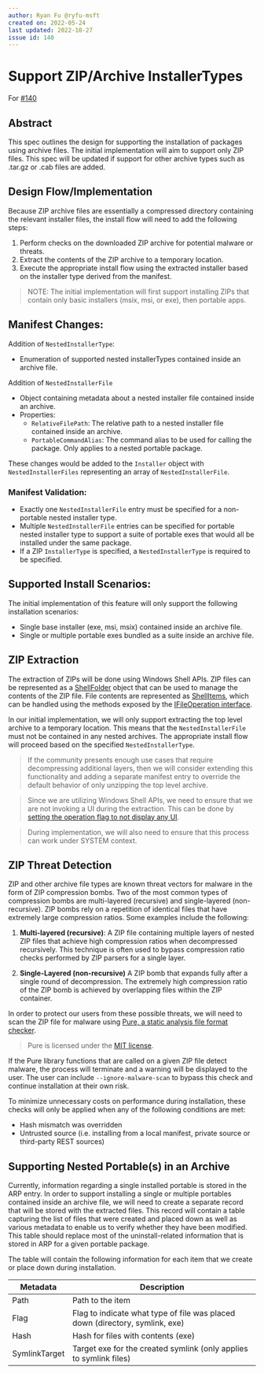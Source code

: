 ```yaml
---
author: Ryan Fu @ryfu-msft
created on: 2022-05-24
last updated: 2022-10-27
issue id: 140
---
```


# Support ZIP/Archive InstallerTypes

For [#140](https://github.com/microsoft/winget-cli/issues/140)

## Abstract
This spec outlines the design for supporting the installation of packages using archive files. The initial implementation will aim to support only ZIP files. This spec will be updated if support for other archive types such as .tar.gz or .cab files are added.

## Design Flow/Implementation

Because ZIP archive files are essentially a compressed directory containing the relevant installer files, the install flow will need to add the following steps:

1. Perform checks on the downloaded ZIP archive for potential malware or threats.
2. Extract the contents of the ZIP archive to a temporary location.
3. Execute the appropriate install flow using the extracted installer based on the installer type derived from the manifest.

>NOTE: The initial implementation will first support installing ZIPs that contain only basic installers (msix, msi, or exe), then portable apps.

## Manifest Changes:
Addition of `NestedInstallerType`:
- Enumeration of supported nested installerTypes contained inside an archive file.

Addition of `NestedInstallerFile`
- Object containing metadata about a nested installer file contained inside an archive. 
- Properties:
    - `RelativeFilePath`: The relative path to a nested installer file contained inside an archive.
    - `PortableCommandAlias`: The command alias to be used for calling the package. Only applies to a nested portable package.

These changes would be added to the `Installer` object with `NestedInstallerFiles` representing an array of `NestedInstallerFile`. 

### Manifest Validation:
- Exactly one `NestedInstallerFile` entry must be specified for a non-portable nested installer type.
- Multiple `NestedInstallerFile` entries can be specified for portable nested installer type to support a suite of portable exes that would all be installed under the same package.
- If a ZIP `InstallerType` is specified, a `NestedInstallerType` is required to be specified.

## Supported Install Scenarios:
The initial implementation of this feature will only support the following installation scenarios:
- Single base installer (exe, msi, msix) contained inside an archive file. 
- Single or multiple portable exes bundled as a suite inside an archive file.

## ZIP Extraction
The extraction of ZIPs will be done using Windows Shell APIs. ZIP files can be represented as a [ShellFolder](https://docs.microsoft.com/windows/win32/api/shobjidl_core/nn-shobjidl_core-ishellfolder) object that can be used to manage the contents of the ZIP file. File contents are represented as [ShellItems](https://docs.microsoft.com/windows/win32/api/shobjidl_core/nn-shobjidl_core-ishellitem), which can be handled using the methods exposed by the [IFileOperation interface](https://docs.microsoft.com/windows/win32/api/shobjidl_core/nn-shobjidl_core-ifileoperation). 

In our initial implementation, we will only support extracting the top level archive to a temporary location. This means that the `NestedInstallerFile` must not be contained in any nested archives. The appropriate install flow will proceed based on the specified `NestedInstallerType`. 

> If the community presents enough use cases that require decompressing additional layers, then we will consider extending this functionality and adding a separate manifest entry to override the default behavior of only unzipping the top level archive.

> Since we are utilizing Windows Shell APIs, we need to ensure that we are not invoking a UI during the extraction. This can be done by [setting the operation flag to not display any UI](https://docs.microsoft.com/windows/win32/api/shobjidl_core/nf-shobjidl_core-ifileoperation-setoperationflags). 

> During implementation, we will also need to ensure that this process can work under SYSTEM context.

## ZIP Threat Detection
ZIP and other archive file types are known threat vectors for malware in the form of ZIP compression bombs. Two of the most common types of compression bombs are multi-layered (recursive) and single-layered (non-recursive). ZIP bombs rely on a repetition of identical files that have extremely large compression ratios. Some examples include the following:

1. **Multi-layered (recursive)**:
A ZIP file containing multiple layers of nested ZIP files that achieve high compression ratios when decompressed recursively. This technique is often used to bypass compression ratio checks performed by ZIP parsers for a single layer.

2. **Single-Layered (non-recursive)**
A ZIP bomb that expands fully after a single round of decompression. The extremely high compression ratio of the ZIP bomb is achieved by overlapping files within the ZIP container. 

In order to protect our users from these possible threats, we will need to scan the ZIP file for malware using [Pure, a static analysis file format checker](https://github.com/ronomon/pure). 

> Pure is licensed under the [MIT license](https://github.com/ronomon/pure/blob/master/LICENSE).

If the Pure library functions that are called on a given ZIP file detect malware, the process will terminate and a warning will be displayed to the user. The user can include `--ignore-malware-scan` to bypass this check and continue installation at their own risk.

To minimize unnecessary costs on performance during installation, these checks will only be applied when any of the following conditions are met:
-  Hash mismatch was overridden
-  Untrusted source (i.e. installing from a local manifest, private source or third-party REST sources)

## Supporting Nested Portable(s) in an Archive
Currently, information regarding a single installed portable is stored in the ARP entry. In order to support installing a single or multiple portables contained inside an archive file, we will need to create a separate record that will be stored with the extracted files. This record will contain a table capturing the list of files that were created and placed down as well as various metadata to enable us to verify whether they have been modified. This table should replace most of the uninstall-related information that is stored in ARP for a given portable package. 

The table will contain the following information for each item that we create or place down during installation.

| Metadata    | Description |
| ----------- | ----------- |
| Path      | Path to the item |
| Flag   | Flag to indicate what type of file was placed down (directory, symlink, exe) |
| Hash   | Hash for files with contents (exe) |
| SymlinkTarget | Target exe for the created symlink (only applies to symlink files) |

